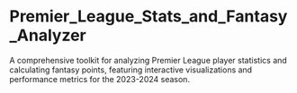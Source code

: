 # Premier_League_Stats_and_Fantasy_Analyzer
A comprehensive toolkit for analyzing Premier League player statistics and calculating fantasy points, featuring interactive visualizations and performance metrics for the 2023-2024 season.
